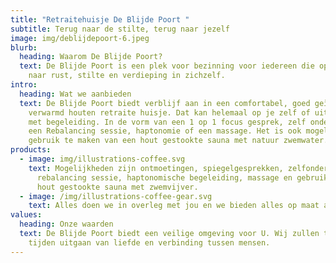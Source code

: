 ```yaml
---
title: "Retraitehuisje De Blijde Poort "
subtitle: Terug naar de stilte, terug naar jezelf
image: img/deblijdepoort-6.jpeg
blurb:
  heading: Waarom De Blijde Poort?
  text: De Blijde Poort is een plek voor bezinning voor iedereen die op zoek is
    naar rust, stilte en verdieping in zichzelf.
intro:
  heading: Wat we aanbieden
  text: De Blijde Poort biedt verblijf aan in een comfortabel, goed geïsoleerd en
    verwarmd houten retraite huisje. Dat kan helemaal op je zelf of uitgebreid
    met begeleiding. In de vorm van een 1 op 1 focus gesprek, zelf onderzoek,
    een Rebalancing sessie, haptonomie of een massage. Het is ook mogelijk
    gebruik te maken van een hout gestookte sauna met natuur zwemwater.
products:
  - image: img/illustrations-coffee.svg
    text: Mogelijkheden zijn ontmoetingen, spiegelgesprekken, zelfonderzoek,
      rebalancing sessie, haptonomische begeleiding, massage en gebruik van een
      hout gestookte sauna met zwemvijver.
  - image: /img/illustrations-coffee-gear.svg
    text: Alles doen we in overleg met jou en we bieden alles op maat aan.
values:
  heading: Onze waarden
  text: De Blijde Poort biedt een veilige omgeving voor U. Wij zullen ten alle
    tijden uitgaan van liefde en verbinding tussen mensen.
---
```

